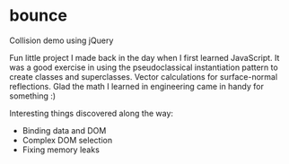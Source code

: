bounce
======

Collision demo using jQuery

Fun little project I made back in the day when I first learned JavaScript. It was a good exercise in using the pseudoclassical instantiation pattern to create classes and superclasses. Vector calculations for surface-normal reflections. Glad the math I learned in engineering came in handy for something :)

Interesting things discovered along the way:
- Binding data and DOM
- Complex DOM selection
- Fixing memory leaks
